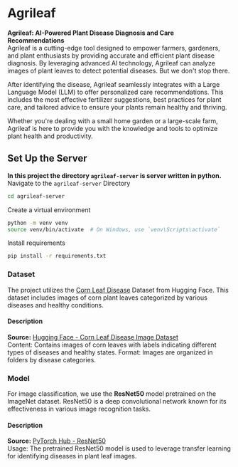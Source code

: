 # Agrileaf
**Agrileaf: AI-Powered Plant Disease Diagnosis and Care Recommendations** \
Agrileaf is a cutting-edge tool designed to empower farmers, gardeners, and plant enthusiasts by providing accurate and efficient plant disease diagnosis. By leveraging advanced AI technology, Agrileaf can analyze images of plant leaves to detect potential diseases. But we don't stop there.

After identifying the disease, Agrileaf seamlessly integrates with a Large Language Model (LLM) to offer personalized care recommendations. This includes the most effective fertilizer suggestions, best practices for plant care, and tailored advice to ensure your plants remain healthy and thriving.

Whether you're dealing with a small home garden or a large-scale farm, Agrileaf is here to provide you with the knowledge and tools to optimize plant health and productivity.

## Set Up the Server
**In this project the directory `agrileaf-server` is server written in python.** \
Navigate to the `agrileaf-server` Directory
```bash
cd agrileaf-server
```
Create a virtual environment
```bash
python -m venv venv
source venv/bin/activate  # On Windows, use `venv\Scripts\activate`
```
Install requirements
```bash
pip install -r requirements.txt 
```
### Dataset
The project utilizes the [Corn Leaf Disease](https://huggingface.co/datasets/Prachi1234/corn-leaf-disease) Dataset from Hugging Face. This dataset includes images of corn plant leaves categorized by various diseases and healthy conditions.
#### Description
**Source:** [Hugging Face - Corn Leaf Disease Image Dataset](https://huggingface.co/datasets/Prachi1234/corn-leaf-disease)\
Content: Contains images of corn leaves with labels indicating different types of diseases and healthy states.
Format: Images are organized in folders by disease categories. 
### Model
For image classification, we use the **ResNet50** model pretrained on the ImageNet dataset. ResNet50 is a deep convolutional network known for its effectiveness in various image recognition tasks.

#### Description
**Source:** [PyTorch Hub - ResNet50](https://pytorch.org/vision/main/models/generated/torchvision.models.resnet50.html)\
Usage: The pretrained ResNet50 model is used to leverage transfer learning for identifying diseases in plant leaf images.

